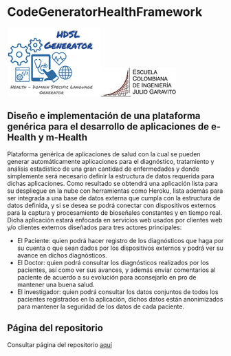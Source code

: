 # CodeGeneratorHealthFramework

![Logo](https://github.com/AlejandraZamora/HealthImages/blob/master/imagenes/logo.png)![Logo ECI](https://github.com/AlejandraZamora/HealthImages/blob/master/imagenes/logoEscuela.jpg)

## **Diseño e implementación de una plataforma genérica para el desarrollo de aplicaciones de e-Health y m-Health**

Plataforma genérica de aplicaciones de salud con la cual se pueden generar automáticamente aplicaciones para el diagnóstico, tratamiento y análisis estadístico de una gran cantidad de enfermedades y donde simplemente será necesario definir la estructura de datos requerida para dichas aplicaciones. Como resultado se obtendrá una aplicación lista para su despliegue en la nube con herramientas como Heroku, lista además para ser integrada a una base de datos externa que cumpla con la estructura de datos definida, y si se desea se podrá conectar con dispositivos externos para la captura y procesamiento de bioseñales constantes y en tiempo real. Dicha aplicación estará enfocada en servicios web usados por clientes web y/o clientes externos diseñados para tres actores principales:
* El Paciente: quien podrá hacer registro de los diagnósticos que haga por su cuenta o que sean dados por los dispositivos externos y podrá ver su avance en dichos diagnósticos.
* El Doctor: quien podrá consultar los diagnósticos realizados por los pacientes, así como ver sus avances, y además enviar comentarios al paciente de acuerdo a su evolución para aconsejarlo en pro de mantener una buena salud.
* El investigador: quien podrá consultar los datos conjuntos de todos los pacientes registrados en la aplicación, dichos datos están anonimizados para mantener la seguridad de los datos de cada paciente.

## Página del repositorio 
Consultar página del repositorio [aquí](https://piperojas.github.io/CodeGeneratorHealthFramework/)
